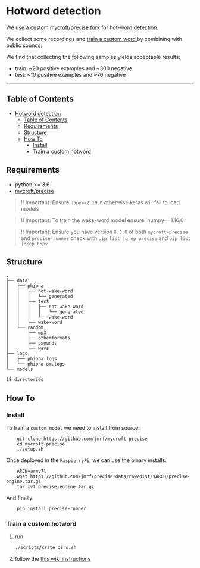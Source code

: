 # Hotword detection

We use a custom [mycroft/precise fork](https://github.com/jmrf/mycroft-precise) for hot-word detection.

We collect some recordings and [train a custom word ](https://github.com/jmrf/mycroft-precise/wiki/Training-your-own-wake-word)by combining with [public sounds](http://pdsounds.tuxfamily.org/).

We find that collecting the following samples yields acceptable results:

- train: ~20 positive examples and ~300 negative
- test:  ~10 positive examples and ~70 negative

-----

## Table of Contents

<!--ts-->
* [Hotword detection](#hotword-detection)
   * [Table of Contents](#table-of-contents)
   * [Requirements](#requirements)
   * [Structure](#structure)
   * [How To](#how-to)
      * [Install](#install)
      * [Train a custom hotword](#train-a-custom-hotword)

<!-- Created by https://github.com/ekalinin/github-markdown-toc -->
<!-- Added by: pi, at: Tue 19 Apr 2022 05:41:45 PM CEST -->

<!--te-->


## Requirements

- python >= 3.6
- [mycroft/precise](https://github.com/jmrf/mycroft-precise#source-install)

> ‼️ Important:
> Ensure `h5py==2.10.0` otherwise keras will fail to load models

> ‼️ Important:
> To train the wake-word model ensure `numpy==1.16.0

> ‼️ Important:
> Ensure you have version `0.3.0` of both `mycroft-precise` and `precise-runner`
> check with `pip list |grep precise` and `pip list |grep h5py`


## Structure

```
.
├── data
│   ├── phiona
│   │   ├── not-wake-word
│   │   │   └── generated
│   │   ├── test
│   │   │   ├── not-wake-word
│   │   │   │   └── generated
│   │   │   └── wake-word
│   │   └── wake-word
│   └── random
│       ├── mp3
│       ├── otherformats
│       ├── psounds
│       └── wavs
├── logs
│   ├── phiona.logs
│   └── phiona-om.logs
└── models

18 directories
```


## How To


### Install

To train a `custom model` we need to install from source:
```
    git clone https://github.com/jmrf/mycroft-precise
    cd mycroft-precise
    ./setup.sh
```

Once deployed in the `RaspberryPi`, we can use the binary installs:
```
    ARCH=armv7l
    wget https://github.com/jmrf/precise-data/raw/dist/$ARCH/precise-engine.tar.gz
    tar xvf precise-engine.tar.gz
```

And finally:
```
    pip install precise-runner
```

### Train a custom hotword

1. run

   ```bash
   ./scripts/crate_dirs.sh
   ```

2. follow the [this wiki instructions](https://github.com/jmrf/mycroft-precise/wiki/Training-your-own-wake-word#how-to-train-your-own-wake-word)

